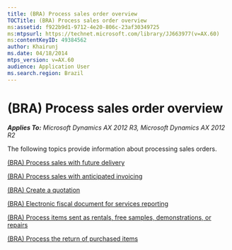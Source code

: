 ```yaml
---
title: (BRA) Process sales order overview
TOCTitle: (BRA) Process sales order overview
ms:assetid: f922b9d1-9712-4e20-806c-23af30349725
ms:mtpsurl: https://technet.microsoft.com/library/JJ663977(v=AX.60)
ms:contentKeyID: 49384562
author: Khairunj
ms.date: 04/18/2014
mtps_version: v=AX.60
audience: Application User
ms.search.region: Brazil
---
```


# (BRA) Process sales order overview 


_**Applies To:** Microsoft Dynamics AX 2012 R3, Microsoft Dynamics AX 2012 R2_

The following topics provide information about processing sales orders.

[(BRA) Process sales with future delivery](bra-process-sales-with-future-delivery.md)

[(BRA) Process sales with anticipated invoicing](bra-process-sales-with-anticipated-invoicing.md)

[(BRA) Create a quotation](bra-create-a-quotation.md)

[(BRA) Electronic fiscal document for services reporting](bra-electronic-fiscal-document-for-services-reporting.md)

[(BRA) Process items sent as rentals, free samples, demonstrations, or repairs](bra-process-items-sent-as-rentals-free-samples-demonstrations-or-repairs.md)

[(BRA) Process the return of purchased items](bra-process-the-return-of-purchased-items.md)

  


